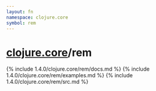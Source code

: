 ```yaml
---
layout: fn
namespace: clojure.core
symbol: rem
---
```


# [clojure.core](../)/rem

{% include 1.4.0/clojure.core/rem/docs.md %}
{% include 1.4.0/clojure.core/rem/examples.md %}
{% include 1.4.0/clojure.core/rem/src.md %}

